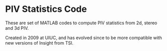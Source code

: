 # PIV Statistics Code

These are set of MATLAB codes to compute PIV statistics from 2d, stereo and 3d PIV.

Created in 2009 at UIUC, and has evolved since to be more compatible with new versions of Insight from TSI.
